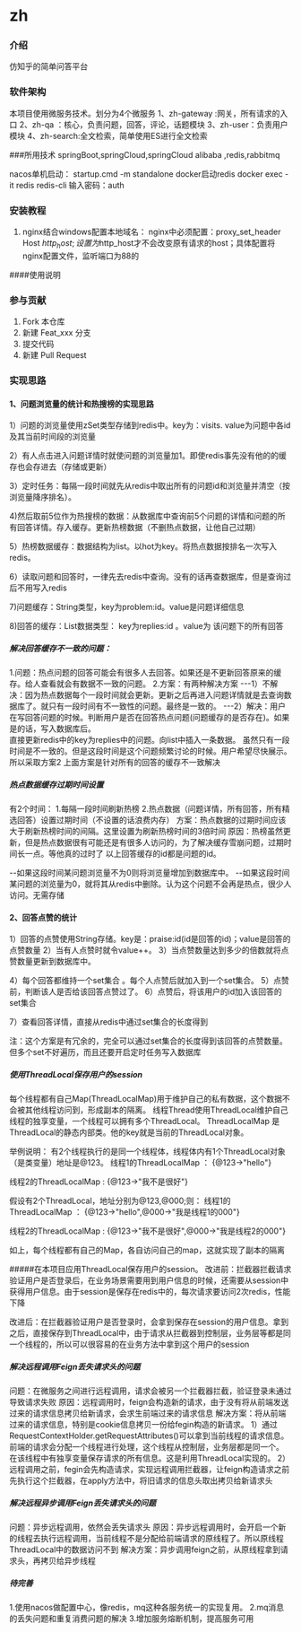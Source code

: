 # zh

### 介绍
仿知乎的简单问答平台

### 软件架构
本项目使用微服务技术。划分为4个微服务
1、zh-gateway :网关，所有请求的入口
2、zh-qa ：核心，负责问题，回答，评论，话题模块
3、zh-user：负责用户模块
4、zh-search:全文检索，简单使用ES进行全文检索

###所用技术
springBoot,springCloud,springCloud alibaba ,redis,rabbitmq

nacos单机启动：
startup.cmd -m standalone
docker启动redis
    docker exec -it redis redis-cli
输入密码：auth
### 安装教程
1. nginx结合windows配置本地域名：
    nginx中必须配置：proxy_set_header Host $http_host; 
    设置为$http_host才不会改变原有请求的host；具体配置将nginx配置文件，监听端口为88的

   

####使用说明



### 参与贡献

1.  Fork 本仓库
2.  新建 Feat_xxx 分支
3.  提交代码
4.  新建 Pull Request


###  实现思路

#### 1、问题浏览量的统计和热搜榜的实现思路
1）问题的浏览量使用zSet类型存储到redis中。key为：visits. value为问题中各id及其当前时间段的浏览量 

2）有人点击进入问题详情时就使问题的浏览量加1。即使redis事先没有他的的缓存也会存进去（存储或更新）

3）定时任务：每隔一段时间就先从redis中取出所有的问题id和浏览量并清空（按浏览量降序排名）。

4)然后取前5位作为热搜榜的数据：从数据库中查询前5个问题的详情和问题的所有回答详情。存入缓存。更新热榜数据（不删热点数据，让他自己过期）

5）热榜数据缓存：数据结构为list。以hot为key。将热点数据按排名一次写入redis。

6）读取问题和回答时，一律先去redis中查询。没有的话再查数据库，但是查询过后不用写入redis

7)问题缓存：String类型，key为problem:id。value是问题详细信息

8)回答的缓存：List数据类型： key为replies:id 。value为 该问题下的所有回答


##### 解决回答缓存不一致的问题：
1.问题：热点问题的回答可能会有很多人去回答。如果还是不更新回答原来的缓存。给人查看就会有数据不一致的问题。
2.方案：有两种解决方案
   ---1）不解决：因为热点数据每个一段时间就会更新。更新之后再进入问题详情就是去查询数据库了。就只有一段时间有不一致性的问题。最终是一致的。
   ---2）解决：用户在写回答问题的时候。判断用户是否在回答热点问题(问题缓存的是否存在)。如果是的话，写入数据库后。  
        直接更新redis中的key为replies中的问题。向list中插入一条数据。
虽然只有一段时间是不一致的。但是这段时间是这个问题频繁讨论的时候。用户希望尽快展示。所以采取方案2
上面方案是针对所有的回答的缓存不一致解决

##### 热点数据缓存过期时间设置
有2个时间：
1.每隔一段时间刷新热榜
2.热点数据（问题详情，所有回答，所有精选回答）设置过期时间（不设置的话浪费内存）
方案：热点数据的过期时间应该大于刷新热榜时间的间隔。这里设置为刷新热榜时间的3倍时间
原因：热榜虽然更新，但是热点数据很有可能还是有很多人访问的，为了解决缓存雪崩问题，过期时间长一点。等他真的过时了
以上回答缓存的id都是问题的id。

 --如果这段时间某问题浏览量不为0则将浏览量增加到数据库中。
 --如果这段时间某问题的浏览量为0，就将其从redis中删除。认为这个问题不会再是热点，很少人访问。无需存储


#### 2、回答点赞的统计 
1）回答的点赞使用String存储。key是：praise:id(id是回答的id)；value是回答的点赞数量
2）当有人点赞时就令value++。
3）当点赞数量达到多少的倍数就将点赞数量更新到数据库中。

4）每个回答都维持一个set集合 。每个人点赞后就加入到一个set集合。
5）点赞前，判断该人是否给该回答点赞过了。
6）点赞后，将该用户的id加入该回答的set集合

7）查看回答详情，直接从redis中通过set集合的长度得到

注：这个方案是有冗余的，完全可以通过set集合的长度得到该回答的点赞数量。但多个set不好遍历，而且还要开启定时任务写入数据库

##### 使用ThreadLocal保存用户的session

每个线程都有自己Map(ThreadLocalMap)用于维护自己的私有数据，这个数据不会被其他线程访问到，形成副本的隔离。
线程Thread使用ThreadLocal维护自己线程的独享变量，一个线程可以拥有多个ThreadLocal。
ThreadLocalMap 是ThreadLocal的静态内部类。他的key就是当前的ThreadLocal对象。

举例说明：
有2个线程执行的是同一个线程体，线程体内有1个ThreadLocal对象（是类变量）地址是@123。
线程1的ThreadLocalMap ： {@123->"hello"}

线程2的ThreadLocalMap : {@123->"我不是很好"}

假设有2个ThreadLocal，地址分别为@123,@000;则：
线程1的ThreadLocalMap ： {@123->"hello",@000->"我是线程1的000"}

线程2的ThreadLocalMap : {@123->"我不是很好",@000->"我是线程2的000"}

如上，每个线程都有自己的Map，各自访问自己的map，这就实现了副本的隔离

#####在本项目应用ThreadLocal保存用户的session。
改进前：拦截器拦截请求验证用户是否登录后，在业务场景需要用到用户信息的时候，还需要从session中获得用户信息。由于session是保存在redis中的，每次请求要访问2次redis，性能下降

改进后：在拦截器验证用户是否登录时，会拿到保存在session的用户信息。拿到之后，直接保存到ThreadLocal中，由于请求从拦截器到控制层，业务层等都是同一个线程的，所以可以很容易的在业务方法中拿到这个用户的session

##### 解决远程调用Feign丢失请求头的问题

问题：在微服务之间进行远程调用，请求会被另一个拦截器拦截，验证登录未通过导致请求失败
原因：远程调用时，feign会构造新的请求，由于没有将从前端发送过来的请求信息拷贝给新请求，会求生前端过来的请求信息
解决方案：将从前端过来的请求信息，特别是cookie信息拷贝一份给fegin构造的新请求。
1）通过 RequestContextHolder.getRequestAttributes()可以拿到当前线程的请求信息。前端的请求会分配一个线程进行处理，这个线程从控制层，业务层都是同一个。
在该线程中有独享变量保存请求的所有信息。这是利用ThreadLocal实现的。
2）远程调用之前，fegin会先构造请求，实现远程调用拦截器，让feign构造请求之前先执行这个拦截器，在apply方法中，将旧请求的信息头取出拷贝给新请求头

##### 解决远程异步调用Feign丢失请求头的问题

问题：异步远程调用，依然会丢失请求头
原因：异步远程调用时，会开启一个新的线程去执行远程调用，当前线程不是分配给前端请求的原线程了。所以原线程ThreadLocal中的数据访问不到
解决方案：异步调用feign之前，从原线程拿到请求头，再拷贝给异步线程

##### 待完善

1.使用nacos做配置中心，像redis，mq这种各服务统一的实现复用。
2.mq消息的丢失问题和重复消费问题的解决
3.增加服务熔断机制，提高服务可用